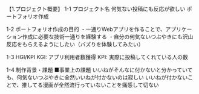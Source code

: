 【1.プロジェクト概要】
1-1 プロジェクト名
    何気ない投稿にも反応が欲しい
    ポートフォリオ作成

1-2 ポートフォリオ作成の目的
    ・一通りWebアプリを作ることで、アプリケーション作成に必要な技術一通りを経験する
    ・自分の何気ないつぶやきにも沢山反応をもらえるようにしたい（バズりを体験してみたい）

1-3 HGI/KPI
    KGI: アプリ利用者数獲得
    KPI: 実際に投稿してくれている人の数

1-4 制作背景・課題
■事業上の課題
    いいねがそんなに付かないと分かっていても、何気ないつぶやきに全然いいねが付かないのは寂しい
    いいねが付かないことで、推してる漫画が全然流行っていないことを痛感して切ない